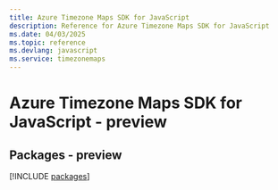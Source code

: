 ```yaml
---
title: Azure Timezone Maps SDK for JavaScript
description: Reference for Azure Timezone Maps SDK for JavaScript
ms.date: 04/03/2025
ms.topic: reference
ms.devlang: javascript
ms.service: timezonemaps
---
```

# Azure Timezone Maps SDK for JavaScript - preview
## Packages - preview
[!INCLUDE [packages](timezone-maps-index.md)]
